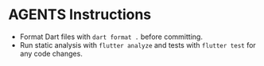# AGENTS Instructions

- Format Dart files with `dart format .` before committing.
- Run static analysis with `flutter analyze` and tests with `flutter test` for any code changes.
